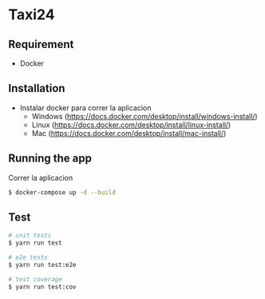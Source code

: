 [circleci-image]: https://img.shields.io/circleci/build/github/nestjs/nest/master?token=abc123def456
[circleci-url]: https://circleci.com/gh/nestjs/nest

  <p align="center"><h1>Taxi24</h1></p>

## Requirement

- Docker

## Installation

- Instalar docker para correr la aplicacion
  - Windows (https://docs.docker.com/desktop/install/windows-install/)
  - Linux (https://docs.docker.com/desktop/install/linux-install/)
  - Mac (https://docs.docker.com/desktop/install/mac-install/)

## Running the app

Correr la aplicacion

```bash
$ docker-compose up -d --build
```

## Test

```bash
# unit tests
$ yarn run test

# e2e tests
$ yarn run test:e2e

# test coverage
$ yarn run test:cov
```
